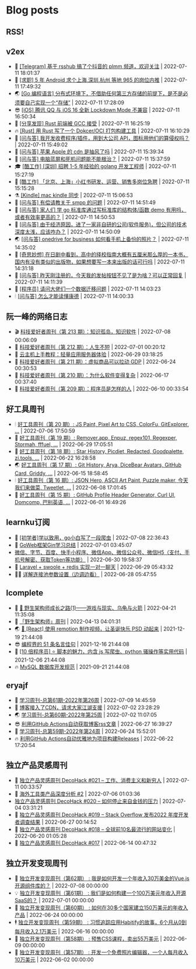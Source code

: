 # Blog posts
## RSS!



## v2ex

<!-- v2ex:START  -->
- 🫶 [[Telegram] 基于 rsshub 搞了个抖音的 plmm 频道，欢迎关注](https://www.v2ex.com/t/865553#reply0) | 2022-07-11 18:01:37 
- 🧰 [[求职] 5 年 Android 求个上海,深圳,杭州 等地 965 的岗位内推](https://www.v2ex.com/t/865552#reply0) | 2022-07-11 17:49:32 
- 🌏 [[Go 编程语言] 分布式环境下，不借助任何第三方存储的前提下，是不是必须要自己实现一个“存储”](https://www.v2ex.com/t/865551#reply0) | 2022-07-11 17:28:09 
- 😎 [[iOS] 腾讯 QQ 与 iOS 16 全新 Lockdown Mode 不兼容](https://www.v2ex.com/t/865550#reply3) | 2022-07-11 16:50:34 
- 💂 [[分享发现] Rust 前端被 GCC 接受](https://www.v2ex.com/t/865547#reply2) | 2022-07-11 16:25:19 
- 🔥 [[Rust] 用 Rust 写了一个 Dokcer/OCI 打包构建工具](https://www.v2ex.com/t/865546#reply0) | 2022-07-11 16:10:29 
- 🦅 [[问与答] 我开发收费程序/插件，用到大公司 API，图标用他们的算侵权吗？](https://www.v2ex.com/t/865544#reply0) | 2022-07-11 15:49:02 
- 🙉 [[问与答] 苹果 Apple 的 cdn 是抽风了吗](https://www.v2ex.com/t/865543#reply0) | 2022-07-11 15:39:34 
- 💫 [[问与答] 电脑蓝屏和死机问题能不能根治？](https://www.v2ex.com/t/865542#reply6) | 2022-07-11 15:37:59 
- 🎓 [[酷工作] [深圳] 招聘 1-5 年经验的 golang 开发工程师](https://www.v2ex.com/t/865541#reply0) | 2022-07-11 15:27:19 
- 🗽 [[酷工作] 「北京、上海」小红书研发、运营、销售多岗位急聘](https://www.v2ex.com/t/865540#reply1) | 2022-07-11 15:15:28 
- ⚗️ [[Kindle] mac kindle 同步](https://www.v2ex.com/t/865539#reply0) | 2022-07-11 15:06:53 
- 🦍 [[问与答] 有偿请教关于 smpp 的问题](https://www.v2ex.com/t/865538#reply0) | 2022-07-11 14:51:49 
- 🤩 [[问与答] 家人们 学 go 标准库通过写标准库的结构体/函数 demo 有用吗，或者有效率更高的？](https://www.v2ex.com/t/865537#reply0) | 2022-07-11 14:50:53 
- 🙉 [[问与答] 由于经济原因，进了一家非自研的公司&lpar;软件服务&rpar;，但公司的技术深度太浅，应该咋办？](https://www.v2ex.com/t/865536#reply0) | 2022-07-11 14:50:09 
- 🌏 [[问与答] onedrive for business 如何看手机上备份的照片？](https://www.v2ex.com/t/865535#reply0) | 2022-07-11 14:35:02 
- 🐘 [[奇思妙想] 在日剧中看到，高中的择校指南大概有五厘米那么厚的一本书，国内有没有类似的出版物，如果想要写一本来出版的话可行吗](https://www.v2ex.com/t/865534#reply1) | 2022-07-11 14:31:18 
- 🧰 [[问与答] 昨天刚注册的，今天我的发帖按钮不见了是为啥？可以正常回复](https://www.v2ex.com/t/865532#reply0) | 2022-07-11 14:11:39 
- 💃 [[程序员] 请问大佬们一个数据迁移问题](https://www.v2ex.com/t/865531#reply0) | 2022-07-11 14:03:23 
- 🕯 [[问与答] 怎么才能读懂康德](https://www.v2ex.com/t/865530#reply7) | 2022-07-11 14:00:33 <!-- v2ex:END -->

## 阮一峰的网络日志

<!-- ruanyf:START -->
- 🎬 [科技爱好者周刊（第 213 期）：知识孤岛，知识软件](http://www.ruanyifeng.com/blog/2022/07/weekly-issue-213.html) | 2022-07-08 00:06:09 
- 💄 [科技爱好者周刊（第 212 期）：人生不短](http://www.ruanyifeng.com/blog/2022/07/weekly-issue-212.html) | 2022-07-01 00:20:12 
- 🐎 [云主机上手教程：轻量应用服务器体验](http://www.ruanyifeng.com/blog/2022/06/cloud-server-getting-started-tutorial.html) | 2022-06-29 03:18:25 
- 🤔 [科技爱好者周刊（第 211 期）：虚拟商品可以拉动 GDP](http://www.ruanyifeng.com/blog/2022/06/weekly-issue-211.html) | 2022-06-24 00:30:53 
- 🧠 [科技爱好者周刊（第 210 期）：为什么软件变得复杂](http://www.ruanyifeng.com/blog/2022/06/weekly-issue-210.html) | 2022-06-17 00:37:40 
- 🎃 [科技爱好者周刊（第 209 期）：程序员是怎样的人](http://www.ruanyifeng.com/blog/2022/06/weekly-issue-209.html) | 2022-06-10 00:33:54 <!-- ruanyf:END -->

## 好工具周刊

<!-- bestxtools:START -->
- 🕯 [好工具周刊（第 20 期）: JS Paint, Pixel Art to CSS, ColorFu, GitExplorer, ...](https://discuss-cn.bestxtools.com/d/57/1) | 2022-07-06 17:50:59 
- 🦩 [好工具周刊（第 19 期）: Remover.app, Enpuz, regex101, Regexper, Stormah, fffuel, ...](https://discuss-cn.bestxtools.com/d/56/1) | 2022-06-29 17:05:51 
- 🦄 [好工具周刊（第 18 期）: Star History, Picdiet, Redacted, Goodpalette, zi.tools, ...](https://discuss-cn.bestxtools.com/d/47/1) | 2022-06-22 16:28:58 
- 🌏 [好工具周刊（第 17 期）: Git History, Arya, DiceBear Avatars, GitHub Card, Griddy, ...](https://discuss-cn.bestxtools.com/d/43/1) | 2022-06-15 18:58:45 
- 🕯 [好工具周刊（第 16 期）: JSON Hero, ASCII Art Paint, Puzzle maker, 今天我们来做菜, Tweetlet, ...](https://discuss-cn.bestxtools.com/d/42/1) | 2022-06-08 17:01:45 
- 📝 [好工具周刊（第 15 期）: GitHub Profile Header Generator, Curl UI, Domcomp, 巴别英语, ...](https://discuss-cn.bestxtools.com/d/40/1) | 2022-06-01 16:49:26 <!-- bestxtools:END -->


## learnku订阅

<!-- learnku:START -->
- 🦅 [[初学者]学以致用，go小白写了一段爬虫](https://learnku.com/go/t/69522) | 2022-07-08 22:36:43 
- 🦅 [GoWeb框架Gin学习总结](https://learnku.com/articles/69259) | 2022-07-01 03:45:07 
-  [微信、字节、百度、快手小程序、微信App、微信公众号、微信H5（支付、手机号解密、获取Token等功能）](https://learnku.com/articles/69235) | 2022-06-30 19:58:37 
- 🌈 [Laravel + swoole + redis 实现一对一聊天](https://learnku.com/articles/69154) | 2022-06-29 05:43:32 
- 🧑‍🏫 [详解连接池参数设置（边调边看）](https://learnku.com/articles/69111) | 2022-06-28 05:47:55 <!-- learnku:END -->



## lcomplete

<!-- lcomplete:START -->
- 🫶 [🐒 野生架构师成长之路&lpar;1&rpar;——游戏与现实、乌龟与火箭](http://codelc.com/post/growup/s01/) | 2022-04-21 11:35:08 
- 🧰 [「野生架构师」周刊](http://codelc.com/post/essay/%E9%87%8E%E7%94%9F%E6%9E%B6%E6%9E%84%E5%B8%88%E5%91%A8%E5%88%8A%E4%BB%8B%E7%BB%8D/) | 2022-04-13 04:01:31 
- 🌏 [🎄 [React] 使用 remotion 制作视频，让圣诞快乐 PSD 动起来](http://codelc.com/post/dev/js/remotion/) | 2021-12-19 21:44:08 
- 😎 [编程界的 51 条名言佳句](http://codelc.com/post/dev/thinking/quotes/) | 2021-12-16 21:44:08 
- 💂 [[10 倍程序员] ⭐ 脚本的魅力，内含 js 写爬虫、python 骚操作等实用代码](http://codelc.com/post/dev/10x/script/) | 2021-12-06 21:44:08 
- 🔥 [MySQL 数据库开发规范](http://codelc.com/post/dev/db/mysql_standard/) | 2021-09-21 21:44:08 <!-- lcomplete:END -->

## eryajf

<!-- eryajf:START -->
- 🫶 [学习周刊-总第61期-2022年第26周](https://wiki.eryajf.net/pages/703307/) | 2022-07-09 14:45:59 
- 🧰 [博客接入了CDN，请求大家江湖支援](https://wiki.eryajf.net/pages/5f559d/) | 2022-07-02 23:28:29 
- 🌏 [学习周刊-总第60期-2022年第25周](https://wiki.eryajf.net/pages/bff449/) | 2022-07-02 11:07:05 
- 😎 [利用GitHub Actions自动获取博客rss文章](https://wiki.eryajf.net/pages/1b1ba3/) | 2022-06-27 16:39:27 
- 💂 [学习周刊-总第59期-2022年第24周](https://wiki.eryajf.net/pages/b0bdd0/) | 2022-06-24 15:52:01 
- 🔥 [利用GitHub Actions自动优雅地为项目构建Releases](https://wiki.eryajf.net/pages/f3e878/) | 2022-06-22 17:20:54 <!-- eryajf:END -->



## 独立产品灵感周刊

<!-- DecoHack:START -->
- 🦣 [独立产品灵感周刊 DecoHack #021 – 工作、消费主义和新穷人](https://www.decohack.com/Post/753) | 2022-07-11 00:33:57 
- 🤡 [海外工具类产品深度分析 #2](https://www.decohack.com/Post/746) | 2022-07-06 01:03:36 
-  [独立产品灵感周刊 DecoHack #020 – 如何停止来自金钱的压力](https://www.decohack.com/Post/728) | 2022-07-04 03:31:21 
- 🐲 [独立产品灵感周刊 DecoHack #019 – Stack Overflow 发布2022 年度开发者调查结果](https://www.decohack.com/Post/699) | 2022-06-27 00:14:52 
- 🦅 [独立产品灵感周刊 DecoHack #018 – 全球前10名最流行的网站变化](https://www.decohack.com/Post/680) | 2022-06-20 01:05:28 
- 🧰 [独立产品灵感周刊 DecoHack #017](https://www.decohack.com/Post/663) | 2022-06-14 00:47:32 <!-- DecoHack:END -->

## 独立开发变现周刊

<!-- easyindie:START -->
- 💂 [独立开发变现周刊（第62期） : 我是如何开发一个年收入30万美金的Vue.js开源组件库的？](https://www.ezindie.com/weekly/issue-62) | 2022-07-08 00:00:00 
- 💡 [独立开发变现周刊（第61期） : 我们是如何构建一个100万美元年收入开源SaaS的？](https://www.ezindie.com/weekly/issue-61) | 2022-07-01 00:00:00 
- 🌋 [独立开发变现周刊（第60期） : 如何在30多个国家建立150万美元的年收入产品](https://www.ezindie.com/weekly/issue-60) | 2022-06-24 00:00:00 
- 🕴 [独立开发变现周刊（第59期） : 习惯追踪应用Habitify的故事，6个月从0到每月收入2.1万美元](https://www.ezindie.com/weekly/issue-59) | 2022-06-16 00:00:00 
- 🎊 [独立开发变现周刊（第58期） : 预售CSS课程，卖出55万美元](https://www.ezindie.com/weekly/issue-58) | 2022-06-09 00:00:00 
- 🤔 [独立开发变现周刊（第57期） : 开发一个免费照片编辑器，一个人每月收入10万美元](https://www.ezindie.com/weekly/issue-57) | 2022-06-02 00:00:00 <!-- easyindie:END -->



